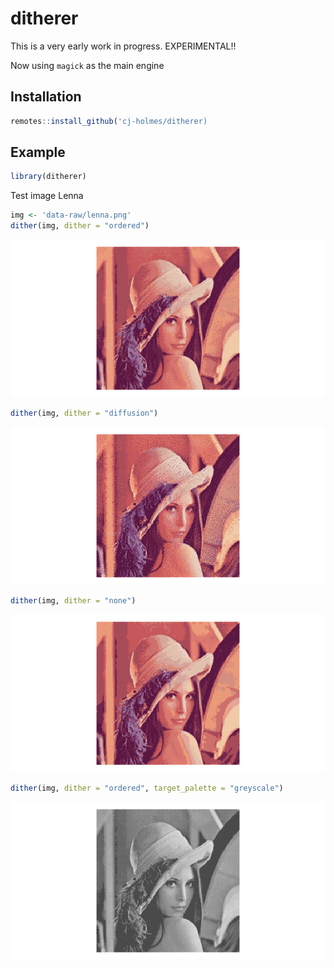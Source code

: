 
<!-- README.md is generated from README.Rmd. Please edit that file -->

# ditherer

This is a very early work in progress. EXPERIMENTAL\!\!

Now using `magick` as the main engine

## Installation

``` r
remotes::install_github('cj-holmes/ditherer)
```

## Example

``` r
library(ditherer)
```

Test image Lenna

``` r
img <- 'data-raw/lenna.png'
dither(img, dither = "ordered")
```

![](man/figures/README-example1-1.png)<!-- -->

``` r
dither(img, dither = "diffusion")
```

![](man/figures/README-example1-2.png)<!-- -->

``` r
dither(img, dither = "none")
```

![](man/figures/README-example1-3.png)<!-- -->

``` r
dither(img, dither = "ordered", target_palette = "greyscale")
```

![](man/figures/README-example1-4.png)<!-- -->
